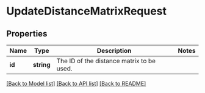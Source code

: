 # UpdateDistanceMatrixRequest

## Properties
Name | Type | Description | Notes
------------ | ------------- | ------------- | -------------
**id** | **string** | The ID of the distance matrix to be used. | 

[[Back to Model list]](../../README.md#documentation-for-models) [[Back to API list]](../../README.md#documentation-for-api-endpoints) [[Back to README]](../../README.md)

